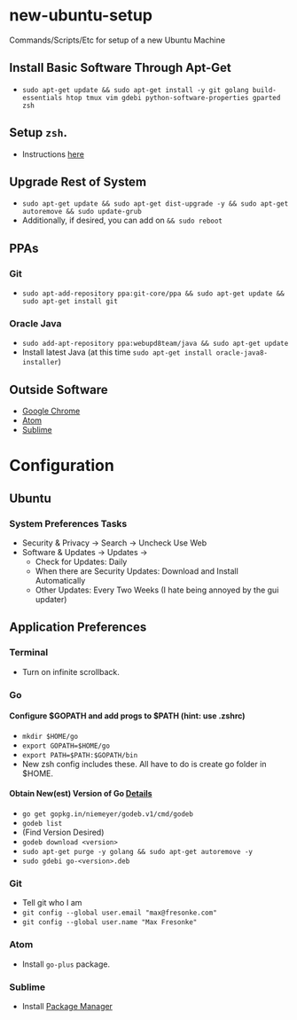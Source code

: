 # new-ubuntu-setup
Commands/Scripts/Etc for setup of a new Ubuntu Machine

## Install Basic Software Through Apt-Get
- `sudo apt-get update && sudo apt-get install -y git golang build-essentials htop tmux vim gdebi python-software-properties gparted zsh`

## Setup `zsh`.
- Instructions [here](https://github.com/mfresonke/max-prezto-config)


## Upgrade Rest of System
- `sudo apt-get update && sudo apt-get dist-upgrade -y && sudo apt-get autoremove && sudo update-grub`
- Additionally, if desired, you can add on `&& sudo reboot`

## PPAs
### Git
- `sudo apt-add-repository ppa:git-core/ppa && sudo apt-get update && sudo apt-get install git`

### Oracle Java
- `sudo add-apt-repository ppa:webupd8team/java && sudo apt-get update`
- Install latest Java (at this time `sudo apt-get install oracle-java8-installer`)

## Outside Software
- [Google Chrome](https://www.google.com/chrome/browser/desktop/)
- [Atom](https://atom.io/)
- [Sublime](http://www.sublimetext.com/3)

# Configuration

## Ubuntu 
### System Preferences Tasks
- Security & Privacy -> Search -> Uncheck Use Web
- Software & Updates -> Updates -> 
   - Check for Updates: Daily
   - When there are Security Updates: Download and Install Automatically
   - Other Updates: Every Two Weeks (I hate being annoyed by the gui updater)

## Application Preferences
### Terminal
- Turn on infinite scrollback.

### Go
#### Configure $GOPATH and add progs to $PATH (hint: use .zshrc)
- `mkdir $HOME/go`
- `export GOPATH=$HOME/go`
- `export PATH=$PATH:$GOPATH/bin`
- New zsh config includes these. All have to do is create go folder in $HOME.

#### Obtain New(est) Version of Go [Details](https://github.com/niemeyer/godeb)
- `go get gopkg.in/niemeyer/godeb.v1/cmd/godeb`
- `godeb list`
- (Find Version Desired)
- `godeb download <version>`
- `sudo apt-get purge -y golang && sudo apt-get autoremove -y`
- `sudo gdebi go-<version>.deb`

### Git
- Tell git who I am
- `git config --global user.email "max@fresonke.com"`
- `git config --global user.name "Max Fresonke"`

### Atom
- Install `go-plus` package.

### Sublime
- Install [Package Manager](https://packagecontrol.io/installation)
